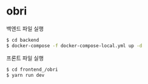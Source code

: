# obri

백엔드 파일 실행

```bash
$ cd backend
$ docker-compose -f docker-compose-local.yml up -d
```

프론트 파일 실행

```bash
$ cd frontend_/obri
$ yarn run dev
```
